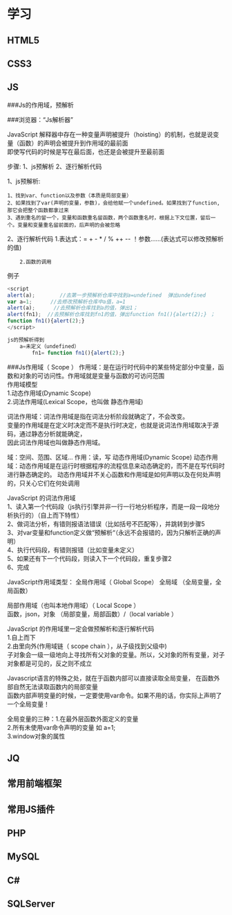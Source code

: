 学习
=========

HTML5
--------


CSS3
--------


JS
--------

###Js的作用域，预解析
 
###浏览器：“Js解析器”

JavaScript 解释器中存在一种变量声明被提升（hoisting）的机制，也就是说变量（函数）的声明会被提升到作用域的最前面  
即使写代码的时候是写在最后面，也还是会被提升至最前面

步骤: 
    1、js预解析
    2、逐行解析代码

1、js预解析:

	1、找到var、function以及参数（本质是局部变量）  
	2、如果找到了var(声明的变量，参数)，会给他赋一个undefined。如果找到了function,那它会把整个函数都拿过来  
	3、遇到重名的留一个，变量和函数重名留函数，两个函数重名时，根据上下文位置，留后一个。变量和变量重名留前面的，后声明的会被忽略  

2、逐行解析代码
        1.表达式：= + - * /  %  ++  -- ！参数……(表达式可以修改预解析的值)  
	
        2.函数的调用

例子
```js
<script   
alert(a);        //去第一步预解析仓库中找到a=undefined  弹出undefined 
var a=1;      //去修改预解析仓库中a值，a=1
alert(a);      //去预解析仓库找到a的值，弹出1；
alert(fn1);  //去预解析仓库找到fn1的值，弹出function fn1(){alert(2);} ；
function fn1(){alert(2);}
</script>

js的预解析得到     
 	a=未定义（undefined）       
        fn1= function fn1(){alert(2);}
 ```

###Js作用域（ Scope ）
作用域：是在运行时代码中的某些特定部分中变量，函数和对象的可访问性。作用域就是变量与函数的可访问范围  
作用域模型  
   1.动态作用域(Dynamic Scope)  
   2.词法作用域(Lexical Scope，也叫做 静态作用域)  
   
   词法作用域：词法作用域是指在词法分析阶段就确定了，不会改变。  
   	变量的作用域是在定义时决定而不是执行时决定，也就是说词法作用域取决于源码，通过静态分析就能确定，  
	因此词法作用域也叫做静态作用域。

域：空间、范围、区域…
作用：读，写
动态作用域(Dynamic Scope)
动态作用域：动态作用域是在运行时根据程序的流程信息来动态确定的，而不是在写代码时进行静态确定的。 
             动态作用域并不关心函数和作用域是如何声明以及在何处声明的，只关心它们在何处调用


JavaScript 的词法作用域  
1、读入第一个代码段（js执行引擎并非一行一行地分析程序，而是一段一段地分析执行的）（自上而下特性）  
2、做词法分析，有错则报语法错误（比如括号不匹配等），并跳转到步骤5  
3、对var变量和function定义做“预解析“（永远不会报错的，因为只解析正确的声明）  
4、执行代码段，有错则报错（比如变量未定义）  
5、如果还有下一个代码段，则读入下一个代码段，重复步骤2  
6、完成  


JavaScript作用域类型：
全局作用域（ Global Scope）
	<script></script> 全局域 （全局变量，全局函数）  
	
局部作用域（也叫本地作用域）（ Local Scope ）    
 	函数，json，对象 （局部变量，局部函数）/（local variable ）  

JavaScript 的作用域里一定会做预解析和逐行解析代码    
1.自上而下  
2.由里向外(作用域链（ scope chain ），从子级找到父级中)   
子对象会一级一级地向上寻找所有父对象的变量。所以，父对象的所有变量，对子对象都是可见的，反之则不成立  


Javascript语言的特殊之处，就在于函数内部可以直接读取全局变量， 在函数外部自然无法读取函数内的局部变量  
函数内部声明变量的时候，一定要使用var命令。如果不用的话，你实际上声明了一个全局变量！  

全局变量的三种：1.在最外层函数外面定义的变量  
               2.所有未使用var命令声明的变量  如 a=1;  
               3.window对象的属性  

JQ
--------

常用前端框架
--------

常用JS插件
--------


PHP
--------


MySQL
--------


C#
--------


SQLServer
--------

